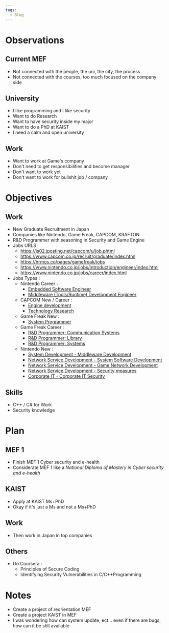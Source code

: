 ```yaml
---
tags:
  - Blog
---
```

# Observations 
## Current MEF
- Not connected with the people, the uni, the city, the process
- Not connected with the courses, too much focused on the company side
## University
- I like programming and I like security
- Want to do Research
- Want to have security inside my major
- Want to do a PhD at KAIST
- I need a calm and open university
## Work
- Want to work at Game's company
- Don't need to get responsibilities and become manager
- Don't want to work yet
- Don't want to work for bullshit job / company
# Objectives
## Work
- New Graduate Recruitment in Japan
- Companies like Nintendo, Game Freak, CAPCOM, KRAFTON
- R&D Programmer with seasoning in Security and Game Engine
- Jobs URLS :
	- https://js02.jposting.net/capcom/u/job.phtml
	- https://www.capcom.co.jp/recruit/graduate/index.html
	- https://hrmos.co/pages/gamefreak/jobs
	- https://www.nintendo.co.jp/jobs/introduction/engineer/index.html
	- https://www.nintendo.co.jp/jobs/career/index.html
- Jobs Types :
	- Nintendo Career :
		- [Embedded Software Engineer](https://www.portal.e2r.jp/fixurl/nintendo_career_job/id/4/2?ki=job00155)
		- [Middleware (Tools/Runtime) Development Engineer](https://www.portal.e2r.jp/fixurl/nintendo_career_job/id/4/2?ki=job00302)
	- CAPCOM New / Career :
		- [Engine development](https://js02.jposting.net/capcom/u/job.phtml)
		- [Technology Research](https://www.capcom.co.jp/recruit/graduate/index.html)
	- Game Freak New :
		- [System Programmer](https://hrmos.co/pages/gamefreak/jobs/2026-0-1)
	- Game Freak Career :
		- [R&D Programmer: Communication Systems](https://hrmos.co/pages/gamefreak/jobs/1-10)
		- [R&D Programmer: Library](https://hrmos.co/pages/gamefreak/jobs/4-7)
		- [R&D Programmer: Systems](https://hrmos.co/pages/gamefreak/jobs/4-16)
	- Nintendo New :
		- [System Development - Middleware Development](https://www.nintendo.co.jp/jobs/introduction/engineer/soft-system.html#middleware)
		- [Network Service Development - System Software Development](https://www.nintendo.co.jp/jobs/introduction/engineer/soft-network.html#system-software)
		- [Network Service Development - Game Network Development](https://www.nintendo.co.jp/jobs/introduction/engineer/soft-network.html#game-network)
		- [Network Service Development - Security measures](https://www.nintendo.co.jp/jobs/introduction/engineer/soft-network.html#security)
		- [Corporate IT - Corporate IT Security](https://www.nintendo.co.jp/jobs/introduction/engineer/soft-it.html#corporate-security)

## Skills
- C++ / C# for Work
- Security knowledge
# Plan 
## MEF 1
- Finish MEF 1 Cyber security and e-health
- Considerate MEF 1 like a *National Diploma of Mastery in Cyber security and e-health*
## KAIST
- Apply at KAIST Ms+PhD
- Okay if it's just a Ms and not a Ms+PhD
## Work
- Then work in Japan in top companies
## Others
- Do Coursera :
	- Principles of Secure Coding
	- Identifying Security Vulnerabilities in C/C++Programming
# Notes
- Create a project of reorientation MEF
- Create a project KAIST in MEF
- I was wondering how can system update, ect... even if there are bugs, how can it be still available